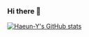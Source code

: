 ### Hi there 👋

<!--
**Haeun-Y/Haeun-Y** is a ✨ _special_ ✨ repository because its `README.md` (this file) appears on your GitHub profile.

Here are some ideas to get you started:

- 🔭 I’m currently working on ...
- 🌱 I’m currently learning ...
- 👯 I’m looking to collaborate on ...
- 🤔 I’m looking for help with ...
- 💬 Ask me about ...
- 📫 How to reach me: ...
- 😄 Pronouns: ...
- ⚡ Fun fact: ...
-->
[![Haeun-Y's GitHub stats](https://github-readme-stats.vercel.app/api?username=Haeun-Y&count_private=true&show_icons=true&theme=github_dark&hide=stars)](https://github.com/anuraghazra/github-readme-stats)


